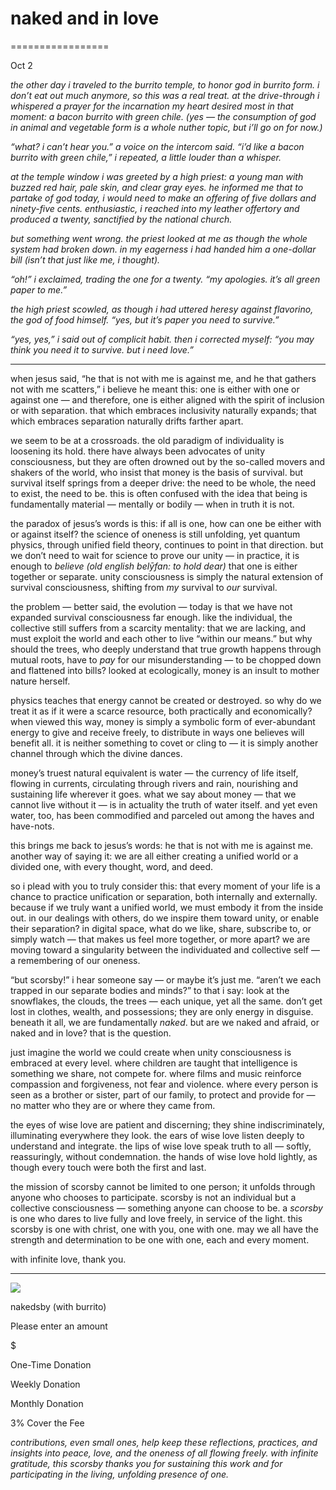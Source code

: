 # naked and in love

=================

Oct 2


*the other day i traveled to the burrito temple, to honor god in burrito form. i don’t eat out much anymore, so this was a real treat. at the drive-through i whispered a prayer for the incarnation my heart desired most in that moment: a bacon burrito with green chile. (yes — the consumption of god in animal and vegetable form is a whole nuther topic, but i’ll go on for now.)*

*“what? i can’t hear you.” a voice on the intercom said. “i’d like a bacon burrito with green chile,” i repeated, a little louder than a whisper.*

*at the temple window i was greeted by a high priest: a young man with buzzed red hair, pale skin, and clear gray eyes. he informed me that to partake of god today, i would need to make an offering of five dollars and ninety-five cents. enthusiastic, i reached into my leather offertory and produced a twenty, sanctified by the national church.*

*but something went wrong. the priest looked at me as though the whole system had broken down. in my eagerness i had handed him a one-dollar bill (isn’t that just like me, i thought).*

*“oh!” i exclaimed, trading the one for a twenty. “my apologies. it’s all green paper to me.”*

*the high priest scowled, as though i had uttered heresy against flavorino, the god of food himself. “yes, but it’s paper you need to survive.”*

*“yes, yes,” i said out of complicit habit. then i corrected myself: “you may think you need it to survive. but i need love.”*

---

when jesus said, “he that is not with me is against me, and he that gathers not with me scatters,” i believe he meant this: one is either with one or against one — and therefore, one is either aligned with the spirit of inclusion or with separation. that which embraces inclusivity naturally expands; that which embraces separation naturally drifts farther apart.

we seem to be at a crossroads. the old paradigm of individuality is loosening its hold. there have always been advocates of unity consciousness, but they are often drowned out by the so-called movers and shakers of the world, who insist that money is the basis of survival. but survival itself springs from a deeper drive: the need to be whole, the need to exist, the need to be. this is often confused with the idea that being is fundamentally material — mentally or bodily — when in truth it is not.

the paradox of jesus’s words is this: if all is one, how can one be either with or against itself? the science of oneness is still unfolding, yet quantum physics, through unified field theory, continues to point in that direction. but we don’t need to wait for science to prove our unity — in practice, it is enough to *believe* *(old english belȳfan: to hold dear)* that one is either together or separate. unity consciousness is simply the natural extension of survival consciousness, shifting from *my* survival to *our* survival.

the problem — better said, the evolution — today is that we have not expanded survival consciousness far enough. like the individual, the collective still suffers from a scarcity mentality: that we are lacking, and must exploit the world and each other to live “within our means.” but why should the trees, who deeply understand that true growth happens through mutual roots, have to *pay* for our misunderstanding — to be chopped down and flattened into bills? looked at ecologically, money is an insult to mother nature herself.

physics teaches that energy cannot be created or destroyed. so why do we treat it as if it were a scarce resource, both practically and economically? when viewed this way, money is simply a symbolic form of ever-abundant energy to give and receive freely, to distribute in ways one believes will benefit all. it is neither something to covet or cling to — it is simply another channel through which the divine dances.

money’s truest natural equivalent is water — the currency of life itself, flowing in currents, circulating through rivers and rain, nourishing and sustaining life wherever it goes. what we say about money — that we cannot live without it — is in actuality the truth of water itself. and yet even water, too, has been commodified and parceled out among the haves and have-nots.

this brings me back to jesus’s words: he that is not with me is against me. another way of saying it: we are all either creating a unified world or a divided one, with every thought, word, and deed.

so i plead with you to truly consider this: that every moment of your life is a chance to practice unification or separation, both internally and externally. because if we truly want a unified world, we must embody it from the inside out. in our dealings with others, do we inspire them toward unity, or enable their separation? in digital space, what do we like, share, subscribe to, or simply watch — that makes us feel more together, or more apart? we are moving toward a singularity between the individuated and collective self — a remembering of our oneness.

“but scorsby!” i hear someone say — or maybe it’s just me. “aren’t we each trapped in our separate bodies and minds?” to that i say: look at the snowflakes, the clouds, the trees — each unique, yet all the same. don’t get lost in clothes, wealth, and possessions; they are only energy in disguise. beneath it all, we are fundamentally *naked*. but are we naked and afraid, or naked and in love? that is the question.

just imagine the world we could create when unity consciousness is embraced at every level. where children are taught that intelligence is something we share, not compete for. where films and music reinforce compassion and forgiveness, not fear and violence. where every person is seen as a brother or sister, part of our family, to protect and provide for — no matter who they are or where they came from.

the eyes of wise love are patient and discerning; they shine indiscriminately, illuminating everywhere they look. the ears of wise love listen deeply to understand and integrate. the lips of wise love speak truth to all — softly, reassuringly, without condemnation. the hands of wise love hold lightly, as though every touch were both the first and last.

the mission of scorsby cannot be limited to one person; it unfolds through anyone who chooses to participate. scorsby is not an individual but a collective consciousness — something anyone can choose to be. a *scorsby* is one who dares to live fully and love freely, in service of the light. this scorsby is one with christ, one with you, one with one. may we all have the strength and determination to be one with one, each and every moment.

with infinite love, thank you.

---

![](https://images.squarespace-cdn.com/content/v1/65bbdff6ba324b0d91b17a19/c9a08e1a-eca5-4f0f-bc8d-a727c1e3075d/nakedsby.png)

nakedsby (with burrito)




Please enter an amount





$

One-Time Donation

Weekly Donation

Monthly Donation

3% Cover the Fee




*contributions, even small ones, help keep these reflections, practices, and insights into peace, love, and the oneness of all flowing freely. with infinite gratitude, this scorsby thanks you for sustaining this work and for participating in the living, unfolding presence of one.*